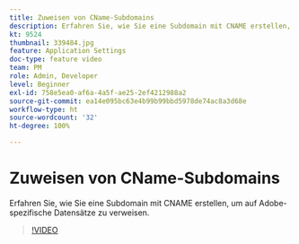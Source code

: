 ```yaml
---
title: Zuweisen von CName-Subdomains
description: Erfahren Sie, wie Sie eine Subdomain mit CNAME erstellen, um auf Adobe-spezifische Datensätze zu verweisen.
kt: 9524
thumbnail: 339484.jpg
feature: Application Settings
doc-type: feature video
team: PM
role: Admin, Developer
level: Beginner
exl-id: 758e5ea0-af6a-4a5f-ae25-2ef4212988a2
source-git-commit: ea14e095bc63e4b99b99bbd5978de74ac8a3d68e
workflow-type: ht
source-wordcount: '32'
ht-degree: 100%

---
```


# Zuweisen von CName-Subdomains

Erfahren Sie, wie Sie eine Subdomain mit CNAME erstellen, um auf Adobe-spezifische Datensätze zu verweisen.

>[!VIDEO](https://video.tv.adobe.com/v/339484?quality=12)

